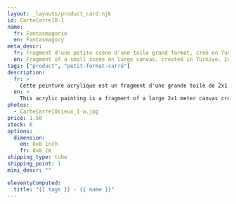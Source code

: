 ```yaml
---
layout: _layouts/product_card.njk
id: CarteCarre10-1
name: 
  fr: Fantasmagorie
  en: Fantasmagory
meta_descr:
  fr: Fragment d'une petite scène d'une toile grand format, créé en Turquie. Peinture intuitive de voyage 
  en: Fragment of a small scene on large canvas, created in Türkiye. Intuitive travel painting
tags: ["product", "petit-format-carré"]
description: 
  fr: > 
    Cette peinture acrylique est un fragment d'une grande toile de 2x1 mètre créé en Turquie chez un ami, sous une impulsion spontanée de peindre. J'ai donc pris en photo les meilleurs fragments pour en imprimer des cartes et ainsi partager ce souvenir de voyage.
  en: >
    This acrylic painting is a fragment of a large 2x1 meter canvas created in Turkey at a friend's house, under a spontaneous impulse to paint. So I took pictures of the best fragments to print cards and thus share this travel memory.
photos:
  - CarteCarre10cieux_1-a.jpg
price: 1.50
stock: 6
options:
  dimension:
    en: 8x8 inch
    fr: 8x8 cm
shipping_type: tube
shipping_point: 1    
mini_descr: ""

eleventyComputed:
  title: "{{ tags }} - {{ name }}"
---
```

